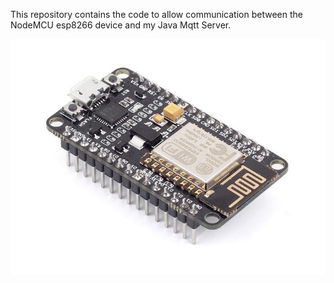 This repository contains the code to allow communication between the NodeMCU esp8266 device and my Java Mqtt Server.<br/>

<img src="img/node.jpg" data-canonical-src="img/node.jpg" />

